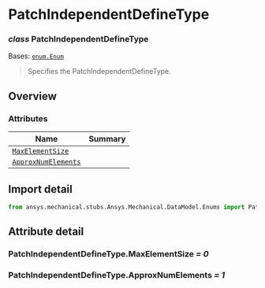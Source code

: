 <a id="patchindependentdefinetype"></a>

# PatchIndependentDefineType

<a id="PatchIndependentDefineType"></a>

### *class* PatchIndependentDefineType

Bases: [`enum.Enum`](https://docs.python.org/3/library/enum.html#enum.Enum)

> Specifies the PatchIndependentDefineType.

> <!-- !! processed by numpydoc !! -->

<a id="overview"></a>

## Overview

### Attributes

| Name | Summary |
|----------------------------------------------------------------------|----|
| [`MaxElementSize`](#PatchIndependentDefineType.MaxElementSize)       |    |
| [`ApproxNumElements`](#PatchIndependentDefineType.ApproxNumElements) |    |

<a id="import-detail"></a>

## Import detail

```python
from ansys.mechanical.stubs.Ansys.Mechanical.DataModel.Enums import PatchIndependentDefineType
```

<a id="attribute-detail"></a>

## Attribute detail

<a id="PatchIndependentDefineType.MaxElementSize"></a>

### PatchIndependentDefineType.MaxElementSize *= 0*

<a id="PatchIndependentDefineType.ApproxNumElements"></a>

### PatchIndependentDefineType.ApproxNumElements *= 1*
